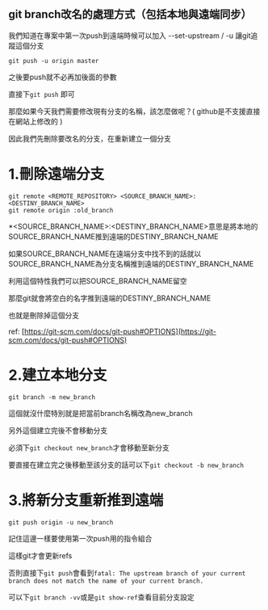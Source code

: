 ## git branch改名的處理方式（包括本地與遠端同步）

我們知道在專案中第一次push到遠端時候可以加入 --set-upstream / -u 讓git追蹤這個分支

`git push -u origin master`

之後要push就不必再加後面的參數

直接下`git push`
即可

那麼如果今天我們需要修改現有分支的名稱，該怎麼做呢？( github是不支援直接在網站上修改的 )

因此我們先刪除要改名的分支，在重新建立一個分支

# 1.刪除遠端分支

```
git remote <REMOTE_REPOSITORY> <SOURCE_BRANCH_NAME>:<DESTINY_BRANCH_NAME>
git remote origin :old_branch
```
*<SOURCE_BRANCH_NAME>:<DESTINY_BRANCH_NAME>意思是將本地的SOURCE_BRANCH_NAME推到遠端的DESTINY_BRANCH_NAME

如果SOURCE_BRANCH_NAME在遠端分支中找不到的話就以SOURCE_BRANCH_NAME為分支名稱推到遠端的DESTINY_BRANCH_NAME

利用這個特性我們可以把SOURCE_BRANCH_NAME留空

那麼git就會將空白的名字推到遠端的DESTINY_BRANCH_NAME

也就是刪除掉這個分支

ref: [https://git-scm.com/docs/git-push#OPTIONS](https://git-scm.com/docs/git-push#OPTIONS)

# 2.建立本地分支

`git branch -m new_branch`

這個就沒什麼特別就是把當前branch名稱改為new_branch

另外這個建立完後不會移動分支

必須下`git checkout new_branch`才會移動至新分支

要直接在建立完之後移動至該分支的話可以下`git checkout -b new_branch`

# 3.將新分支重新推到遠端

`git push origin -u new_branch`

記住這邊一樣要使用第一次push用的指令組合

這樣git才會更新refs

否則直接下`git push`會看到`fatal: The upstream branch of your current branch does not match
the name of your current branch.`

可以下`git branch -vv`或是`git show-ref`查看目前分支設定
